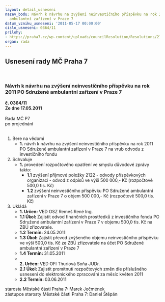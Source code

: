 ```yaml
---
layout: detail_usneseni
nazev_bodu: Návrh k návrhu na zvýšení neinvestičního příspěvku na rok 2011 PO Sdružené
  ambulantní zařízení v Praze 7
datum_vzniku_usneseni: '2011-05-17 00:00:00'
cislo_usneseni: 0364/11
prilohy:
- https://praha7.cz/wp-content/uploads/councilResolution/Resolutions/21661/25-11-nav%c3%bd%c5%a1en%c3%ad_p%c5%99%c3%adsp%c4%9bvku.pdf
organ: rada
---
```

<div id="ucUsn_pList" class="usn">
	<span><h2>Usnesení rady MČ Praha 7 </h2>
<br></span><div class="standBody">
<span><h3>Návrh k návrhu na zvýšení neinvestičního příspěvku na rok 2011 PO Sdružené ambulantní zařízení v Praze 7</h3></span><div class="center">
		<strong>č. 0364/11</strong><br>
	</div>
<div class="center">
		<strong>Ze dne 17.05.2011</strong><br><br>
	</div>Rada MČ P7<br> po projednání<br><br><ol>
<li>Bere na vědomí<ul><li>
<strong>1.</strong> návrh k návrhu na zvýšení neinvestičního příspěvku na rok 2011 PO Sdružené ambulantní zařízení v Praze 7 na vrub odvodu z investičního fondu  </li></ul>
</li>
<li>Schvaluje<ul><li>
<strong>1.</strong> provedení rozpočtového opatření ve smyslu důvodové zprávy takto:<ul>
<li>
<strong>1.1</strong> zvýšení příjmové položky 2122 - odvody příspěvkových organizací - odvod z odpisů ve výši 500 000,- Kč (rozpočtově 500,0 tis. Kč)</li>
<li>
<strong>1.2</strong> zvýšení neinvestičního příspěvku PO Sdružené ambulantní zařízení v Praze 7 o objem 500 000,- Kč (rozpočtově 500,0 tis. Kč)   </li>
</ul>
</li></ul>
</li>
<li>Ukládá<ul>
<li>
<strong>1. Určen: </strong>VED OSZ Remeš René Ing.</li>
<li>
<strong>1.1 Úkol: </strong>Zajistit odvod finančních prostředků z investičního fondu PO Sdružené ambulantní zařízení v Praze 7 v objemu 500,0 tis. Kč na ZBÚ zřizovatele.</li>
<li>
<strong>1.2 Termín: </strong>24.05.2011</li>
<li>
<strong>1.3 Úkol: </strong>Zajistit převod zvýšeného objemu neinvestičního příspěvku ve výši 500,0 tis. Kč ze ZBÚ zřizovatele na účet PO Sdružené ambulantní zařízení v Praze 7</li>
<li>
<strong>1.4 Termín: </strong>31.05.2011</li>
<li>
<strong><br>2. Určen: </strong>VED OFI Thuriová Soňa JUDr.</li>
<li>
<strong>2.1 Úkol: </strong>Zajistit promítnutí rozpočtových změn dle příslušného usnesení do elektronického zpracování za měsíc květen 2011</li>
<li>
<strong>2.2 Termín: </strong>03.06.2011</li>
</ul>
</li>
</ol>starosta Městské části Praha 7: Marek Ječmének<br>zástupce starosty Městské části Praha 7: Daniel Štěpán 
</div>
</div>